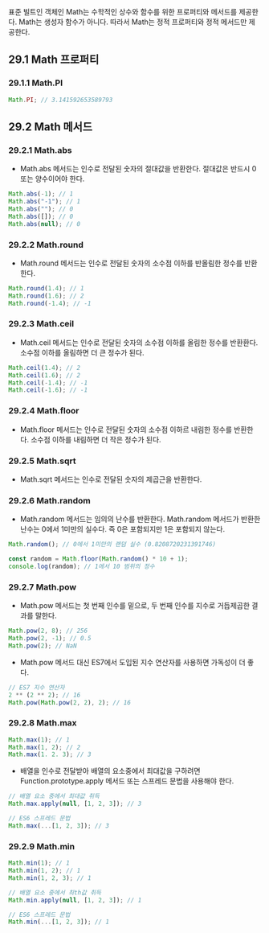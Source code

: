 표준 빌트인 객체인 Math는 수학적인 상수와 함수를 위한 프로퍼티와 메서드를 제공한다. Math는 생성자 함수가 아니다. 따라서 Math는 정적 프로퍼티와 정적 메서드만 제공한다.

## 29.1 Math 프로퍼티

### 29.1.1 Math.PI

```jsx
Math.PI; // 3.141592653589793
```

## 29.2 Math 메서드

### 29.2.1 Math.abs

- Math.abs 메서드는 인수로 전달된 숫자의 절대값을 반환한다. 절대값은 반드시 0 또는 양수이어야 한다.

```jsx
Math.abs(-1); // 1
Math.abs("-1"); // 1
Math.abs(""); // 0
Math.abs([]); // 0
Math.abs(null); // 0
```

### 29.2.2 Math.round

- Math.round 메서드는 인수로 전달된 숫자의 소수점 이하를 반올림한 정수를 반환한다.

```jsx
Math.round(1.4); // 1
Math.round(1.6); // 2
Math.round(-1.4); // -1
```

### 29.2.3 Math.ceil

- Math.ceil 메서드는 인수로 전달된 숫자의 소수점 이하를 올림한 정수를 반환환다. 소수점 이하를 올림하면 더 큰 정수가 된다.

```jsx
Math.ceil(1.4); // 2
Math.ceil(1.6); // 2
Math.ceil(-1.4); // -1
Math.ceil(-1.6); // -1
```

### 29.2.4 Math.floor

- Math.floor 메서드는 인수로 전달된 숫자의 소수점 이하르 내림한 정수를 반환한다. 소수점 이하를 내림하면 더 작은 정수가 된다.

### 29.2.5 Math.sqrt

- Math.sqrt 메서드는 인수로 전달된 숫자의 제곱근을 반환한다.

### 29.2.6 Math.random

- Math.random 메서드는 임의의 난수를 반환한다. Math.random 메서드가 반환한 난수는 0에서 1미만의 실수다. 즉 0은 포함되지만 1은 포함되지 않는다.

```jsx
Math.random(); // 0에서 1미만의 랜덤 실수 (0.8208720231391746)

const random = Math.floor(Math.random() * 10 + 1);
console.log(random); // 1에서 10 범위의 정수
```

### 29.2.7 Math.pow

- Math.pow 메서드는 첫 번째 인수를 밑으로, 두 번째 인수를 지수로 거듭제곱한 결과를 말한다.

```jsx
Math.pow(2, 8); // 256
Math.pow(2, -1); // 0.5
Math.pow(2); // NaN
```

- Math.pow 메서드 대신 ES7에서 도입된 지수 연산자를 사용하면 가독성이 더 좋다.

```jsx
// ES7 지수 연산자
2 ** (2 ** 2); // 16
Math.pow(Math.pow(2, 2), 2); // 16
```

### 29.2.8 Math.max

```jsx
Math.max(1); // 1
Math.max(1, 2); // 2
Math.max(1. 2. 3); // 3
```

- 배열을 인수로 전달받아 배열의 요소중에서 최대값을 구하려면 Function.prototype.apply 메서드 또는 스프레드 문법을 사용해야 한다.

```jsx
// 배열 요소 중에서 최대값 취득
Math.max.apply(null, [1, 2, 3]); // 3

// ES6 스프레드 문법
Math.max(...[1, 2, 3]); // 3
```

### 29.2.9 Math.min

```jsx
Math.min(1); // 1
Math.min(1, 2); // 1
Math.min(1, 2, 3); // 1
```

```jsx
// 배열 요소 중에서 최th값 취득
Math.min.apply(null, [1, 2, 3]); // 1

// ES6 스프레드 문법
Math.min(...[1, 2, 3]); // 1
```
